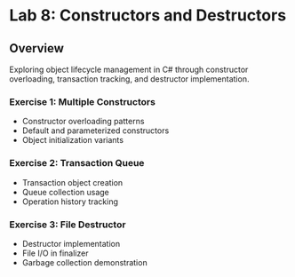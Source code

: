 # Lab 8: Constructors and Destructors

## Overview
Exploring object lifecycle management in C# through constructor overloading, transaction tracking, and destructor implementation.

### Exercise 1: Multiple Constructors
- Constructor overloading patterns
- Default and parameterized constructors
- Object initialization variants

### Exercise 2: Transaction Queue  
- Transaction object creation
- Queue collection usage
- Operation history tracking

### Exercise 3: File Destructor
- Destructor implementation
- File I/O in finalizer
- Garbage collection demonstration
